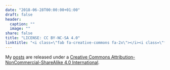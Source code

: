 ```yaml
---
date: "2018-06-28T00:00:00+01:00"
draft: false
header:
  caption: ""
  image: ""
share: false
title: "LICENSE: CC BY-NC-SA 4.0"
linktitle: "<i class=\"fab fa-creative-commons fa-2x\"></i><i class=\"fab fa-creative-commons-by fa-2x\"></i><i class=\"fab fa-creative-commons-nc fa-2x\"></i><i class=\"fab fa-creative-commons-sa fa-2x\"></i>"
---
```



My [posts](/post/) are released under a [Creative Commons Attribution-NonCommercial-ShareAlike 4.0 International](https://creativecommons.org/licenses/by-nc-sa/4.0/).

<center>
<i class="fab fa-creative-commons fa-2x"></i>
<i class="fab fa-creative-commons-by fa-2x"></i>
<i class="fab fa-creative-commons-nc fa-2x"></i>
<i class="fab fa-creative-commons-sa fa-2x"></i>
</center>
